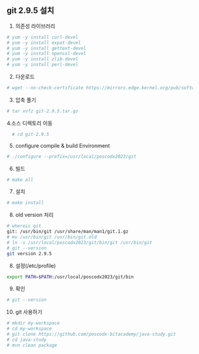 ## git 2.9.5 설치

1. 의존성 라이브러리
```sh
# yum -y install curl-devel
# yum -y install expat-devel
# yum -y install gettext-devel
# yum -y install openssl-devel
# yum -y install zlib-devel
# yum -y install perl-devel
```

2. 다운로드
```sh
# wget --no-check-certificate https://mirrors.edge.kernel.org/pub/software/scm/git/git-2.9.5.tar.gz
```

3. 압축 풀기
```sh
# tar xvfz git-2.9.5.tar.gz
```

4.소스 디렉토리 이동
```sh
  # cd git-2.9.5
```

5. configure compile & build Environment
```sh   
# ./configure --prefix=/usr/local/poscodx2023/git
```

6. 빌드
```sh
# make all
```
   
7. 설치
```sh   
# make install
```

8. old version 처리
```sh
# whereis git
git: /usr/bin/git /usr/share/man/man1/git.1.gz
# mv /usr/bin/git /usr/bin/git.old
# ln -s /usr/local/poscodx2023/git/bin/git /usr/bin/git
# git --version
git version 2.9.5
```
   
8. 설정(/etc/profile)
```sh
export PATH=$PATH:/usr/local/poscodx2023/git/bin
```

9. 확인
```sh   
# git --version
```

10. git 사용하기
```sh
# mkdir my-workspace
# cd my-workspace
# git clone https://github.com/poscodx-bitacademy/java-study.git
# cd java-study
# mvn clean package
